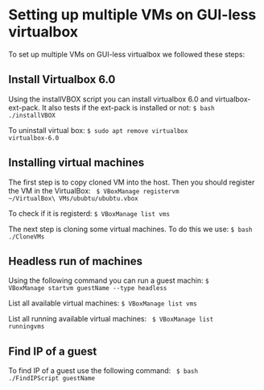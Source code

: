 # Setting up multiple VMs on GUI-less virtualbox
To set up multiple VMs on GUI-less virtualbox we followed these steps:
## Install Virtualbox 6.0
Using the installVBOX script you can install virtualbox 6.0 and virtualbox-ext-pack. It also tests if the ext-pack is installed or not:
<code>$ bash ./installVBOX </code>

To uninstall virtual box:
<code>$ sudo apt remove virtualbox virtualbox-6.0 </code>

## Installing virtual machines
The first step is to copy cloned VM into the host. Then you should register the VM in the VirtualBox:
<code> $ VBoxManage registervm ~/VirtualBox\ VMs/ububtu/ububtu.vbox </code>

To check if it is registerd:
<code>$ VBoxManage list vms </code>

The next step is cloning some virtual machines. To do this we use:
<code>$ bash ./CloneVMs </code>

## Headless run of machines
Using the following command you can run a guest machin:
<code>$ VBoxManage startvm guestName --type headless </code>

List all available virtual machines:
<code>$ VBoxManage list vms </code>

List all running available virtual machines:
<code> $ VBoxManage list runningvms</code>

## Find IP of a guest
To find IP of a guest use the following command:
<code> $ bash ./FindIPScript guestName</code>








